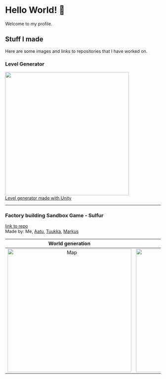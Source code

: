 # Hello World! 👋
Welcome to my profile.

## Stuff I made
Here are some images and links to repositories that I have worked on.
### Level Generator
<img src="https://github.com/user-attachments/assets/a8d8a641-2bb4-4282-852d-e1b5fb107ff0" width="400" /><br>
[Level generator made with Unity](https://github.com/kahegit/level-generator)

---

### Factory building Sandbox Game - Sulfur

[link to repo](https://github.com/kahegit/group_6)  
Made by: Me, [Aatu](https://github.com/A2Pupsa), [Tuukka](https://github.com/Farmapu), [Markus](https://github.com/MaKe141)  

World generation             |  Resource gathering
:-------------------------:|:-------------------------:
<img width="400" alt="Map" src="https://github.com/user-attachments/assets/79ec5bd3-0902-4c16-862d-4a72224a33c6" />  |  <img width="400" alt="Map" src="https://github.com/user-attachments/assets/b9ec8c43-f5b2-461e-bba2-a1da79876058" />

<!--
**kahegit/kahegit** is a ✨ _special_ ✨ repository because its `README.md` (this file) appears on your GitHub profile.

Here are some ideas to get you started:

- 🔭 I’m currently working on ...
- 🌱 I’m currently learning ...
- 👯 I’m looking to collaborate on ...
- 🤔 I’m looking for help with ...
- 💬 Ask me about ...
- 📫 How to reach me: ...
- 😄 Pronouns: ...
- ⚡ Fun fact: ...
-->
